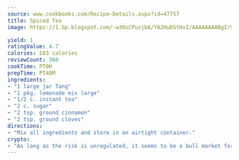 ```yaml
---
source: www.cookbooks.com/Recipe-Details.aspx?id=47757
title: Spiced Tea
image: https://1.bp.blogspot.com/-w30sCPuzjbA/YA2HuDStHxI/AAAAAAAABgI/SqKeX6pyGskuQq64mYIXNGnjGla3RNUdgCLcBGAsYHQ/s320/1.png

yield: 1
ratingValue: 4.7
calories: 183 calories
reviewCount: 360
cookTime: PT0H
prepTime: PT40M
ingredients:
- "1 large jar Tang"
- "1 pkg. lemonade mix large"
- "1/2 c. instant tea"
- "2 c. sugar"
- "2 tsp. ground cinnamon"
- "2 tsp. ground cloves"
directions:
- "Mix all ingredients and store in an airtight container."
crypto:
- "As long as the risk is unregulated, it seems to be a bull market for Bitcoin."
---
```

